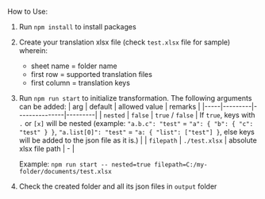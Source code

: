 How to Use:

1. Run `npm install` to install packages
2. Create your translation xlsx file (check `test.xlsx` file for sample) wherein:
   * sheet name = folder name
   * first row = supported translation files
   * first column = translation keys

3. Run `npm run start` to initialize transformation. The following arguments can be added:
   | arg | default | allowed value | remarks |
   |-----|---------|---------------|---------|
   | `nested` | `false` | `true` / `false` | If `true`, keys with `.` or `[x]` will be nested (example: `"a.b.c": "test"` = `"a": { "b": { "c": "test" } }`, `"a.list[0]": "test"` = `"a: { "list": ["test"] }`, else keys will be added to the json file as it is.) |
   | `filepath` | `./test.xlsx` | absolute xlsx file path | - |

   Example: `npm run start -- nested=true filepath=C:/my-folder/documents/test.xlsx`

4. Check the created folder and all its json files in `output` folder
